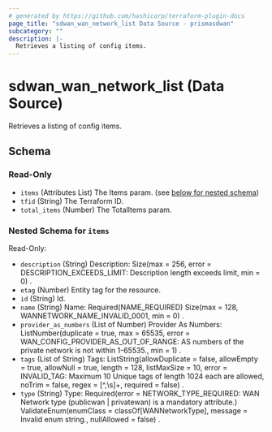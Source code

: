 ```yaml
---
# generated by https://github.com/hashicorp/terraform-plugin-docs
page_title: "sdwan_wan_network_list Data Source - prismasdwan"
subcategory: ""
description: |-
  Retrieves a listing of config items.
---
```


# sdwan_wan_network_list (Data Source)

Retrieves a listing of config items.



<!-- schema generated by tfplugindocs -->
## Schema

### Read-Only

- `items` (Attributes List) The Items param. (see [below for nested schema](#nestedatt--items))
- `tfid` (String) The Terraform ID.
- `total_items` (Number) The TotalItems param.

<a id="nestedatt--items"></a>
### Nested Schema for `items`

Read-Only:

- `description` (String) Description: Size(max = 256, error = DESCRIPTION_EXCEEDS_LIMIT: Description length exceeds limit, min = 0) .
- `etag` (Number) Entity tag for the resource.
- `id` (String) Id.
- `name` (String) Name: Required(NAME_REQUIRED) Size(max = 128, WANNETWORK_NAME_INVALID_0001, min = 0) .
- `provider_as_numbers` (List of Number) Provider As Numbers: ListNumber(duplicate = true, max = 65535, error = WAN_CONFIG_PROVIDER_AS_OUT_OF_RANGE: AS numbers of the private network is not within 1-65535., min = 1) .
- `tags` (List of String) Tags: ListString(allowDuplicate = false, allowEmpty = true, allowNull = true, length = 128, listMaxSize = 10, error = INVALID_TAG: Maximum 10 Unique tags of length 1024 each are allowed, noTrim = false, regex = [^,\\s]+, required = false) .
- `type` (String) Type: Required(error = NETWORK_TYPE_REQUIRED: WAN Network type (publicwan | privatewan) is a mandatory attribute.) ValidateEnum(enumClass = classOf[WANNetworkType], message = Invalid enum string., nullAllowed = false) .
